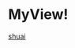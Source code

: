 # MyView!
[shuai](https://user-images.githubusercontent.com/107522401/180981112-71814905-d91f-499d-a8a0-d8215478a5a9.png)
